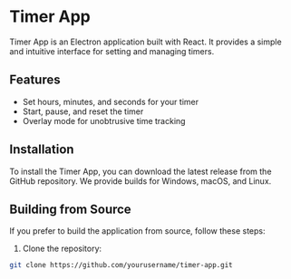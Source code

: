 # Timer App

Timer App is an Electron application built with React. It provides a simple and intuitive interface for setting and managing timers.

## Features

- Set hours, minutes, and seconds for your timer
- Start, pause, and reset the timer
- Overlay mode for unobtrusive time tracking

## Installation

To install the Timer App, you can download the latest release from the GitHub repository. We provide builds for Windows, macOS, and Linux.

## Building from Source

If you prefer to build the application from source, follow these steps:

1. Clone the repository:

```sh
git clone https://github.com/yourusername/timer-app.git
```

